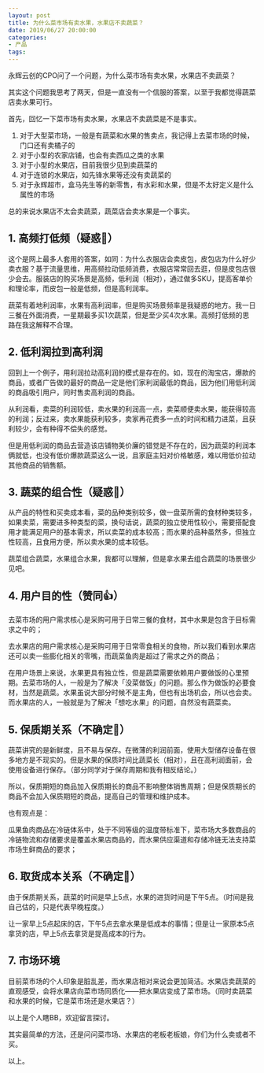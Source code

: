 ```yaml
---
layout: post
title: 为什么菜市场有卖水果，水果店不卖蔬菜？
date: 2019/06/27 20:00:00
categories:
- 产品
tags:
---
```


永辉云创的CPO问了一个问题，为什么菜市场有卖水果，水果店不卖蔬菜？

其实这个问题我思考了两天，但是一直没有一个信服的答案，以至于我都觉得蔬菜店卖水果可行。

首先，回忆一下菜市场有卖水果，水果店不卖蔬菜是不是事实。

1. 对于大型菜市场，一般是有蔬菜和水果的售卖点，我记得上去菜市场的时候，门口还有卖橘子的
2. 对于小型的农家店铺，也会有卖西瓜之类的水果
3. 对于小型的水果店，目前我很少见到卖蔬菜的
4. 对于连锁的水果店，如先锋水果等还没有卖蔬菜的
5. 对于永辉超市，盒马先生等的新零售，有水彩和水果，但是不太好定义是什么属性的市场

总的来说水果店不太会卖蔬菜，蔬菜店会卖水果是一个事实。

## 1. 高频打低频（疑惑🤔）

这个是网上最多人套用的答案，如同：为什么衣服店会卖皮包，皮包店为什么好少卖衣服？基于流量思维，用高频拉动低频消费，衣服店常常回去逛，但是皮包店很少会去。服装店的购买场景是高频，低利润（相对），通过做多SKU，提高客单价和理论率，而皮包一般是低频，但是高利润率。

蔬菜有着地利润率，水果有高利润率，但是购买场景频率是我疑惑的地方。我一日三餐在外面消费，一星期最多买1次蔬菜，但是至少买4次水果。高频打低频的思路在我这解释不合理。

## 2. 低利润拉到高利润

回到上一个例子，用利润拉动高利润的模式是存在的。如，现在的淘宝店，爆款的商品，或者广告做的最好的商品一定是他们家利润最低的商品，因为他们用低利润的商品吸引用户，同时售卖高利润的商品。

从利润看，卖菜的利润较低，卖水果的利润高一点，卖菜顺便卖水果，能获得较高的利润；反过来，卖水果能获利较多，卖家再花费多一点的时间和精力进菜，且获利较少，会有种得不偿失的感觉。

但是用低利润的商品去营造该店铺物美价廉的错觉是不存在的，因为蔬菜的利润本俩就低，也没有低价爆款蔬菜这么一说，且家庭主妇对价格敏感，难以用低价拉动其他商品的销售额。

## 3. 蔬菜的组合性（疑惑🤔）

从产品的特性和买卖成本看，菜的品种类别较多，做一盘菜所需的食材种类较多，如果卖菜，需要进多种类型的菜，换句话说，蔬菜的独立使用性较小，需要搭配食用才能满足用户的基本需求，所以卖菜的成本较高；而水果的品种虽然多，但独立性较高，且食用方便，所以卖水果的成本较低。

蔬菜组合蔬菜，水果组合水果，我都可以理解，但是拿水果去组合蔬菜的场景很少见吧。

## 4. 用户目的性（赞同👍）

去菜市场的用户需求核心是采购可用于日常三餐的食材，其中水果是包含于目标需求之中的；

去水果店的用户需求核心是采购可用于日常零食相关的食物，所以我们看到水果店还可以卖一些膨化相关的零嘴，而蔬菜鱼肉是超过了需求之外的商品；

在用户场景上来说，水果更具有独立性，但是蔬菜需要依赖用户要做饭的心里预期。去菜市场的人，一般是为了解决「没菜做饭」的问题。那么作为做饭的必要食材，当然是蔬菜。水果虽说大部分时候不是主角，但也有出场机会，所以也会卖。而水果店的人，一般就是为了解决「想吃水果」的问题，自然没有蔬菜卖。

## 5. 保质期关系（不确定🤔）

蔬菜讲究的是新鲜度，且不易与保存。在微薄的利润前面，使用大型储存设备在很多地方是不现实的。但是水果的保质时间比蔬菜长（相对），且在高利润面前，会使用设备进行保存。（部分同学对于保存周期和我有相反结论。）

所以，保质期短的商品加入保质期长的商品不影响整体销售周期；但是保质期长的商品不会加入保质期短的商品，提高自己的管理和维护成本。

也有观点是：

瓜果鱼肉商品在冷链体系中，处于不同等级的温度带标准下，菜市场大多数商品的冷链物流和存储要求是覆盖水果店商品的，而水果供应渠道和存储冷链无法支持菜市场生鲜商品的要求；

## 6. 取货成本关系（不确定🤔）

由于保质期关系，蔬菜的时间是早上5点，水果的进货时间是下午5点。（时间是我自己估的，只是代表早晚程度。）

让一家早上5点起床的店，下午5点去拿水果是低成本的事情；但是让一家原本5点拿货的店，早上5点去拿货是提高成本的行为。

## 7. 市场环境

目前菜市场的个人印象是脏乱差，而水果店相对来说会更加简洁。水果店卖蔬菜的直观感受，会将水果店向菜市场同质化——把水果店变成了菜市场。（同时卖蔬菜和水果的时候，它是菜市场还是水果店？）

以上是个人瞎BB，欢迎留言探讨。

其实最简单的方法，还是问问菜市场、水果店的老板老板娘，你们为什么卖或者不买。

以上。